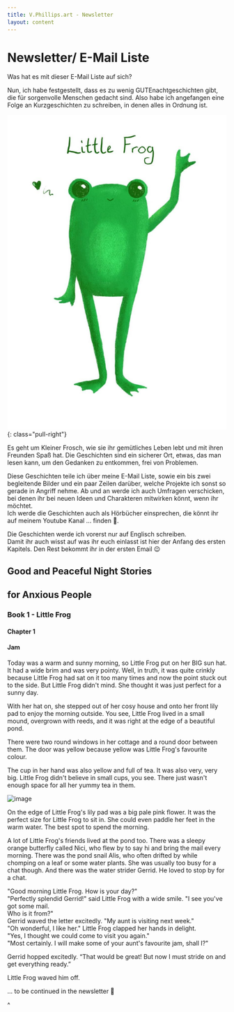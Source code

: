 ```yaml
---
title: V.Phillips.art - Newsletter
layout: content
---
```


#  Newsletter/ E-Mail Liste 

Was hat es mit dieser E-Mail Liste auf sich?

Nun, ich habe festgestellt, dass es zu wenig GUTEnachtgeschichten gibt, die für sorgenvolle Menschen gedacht sind.
Also habe ich angefangen eine Folge an Kurzgeschichten zu schreiben, in denen alles in Ordnung ist.

![image](/assets/images/little-frog.jpg){: class="pull-right"}

Es geht um Kleiner Frosch, wie sie ihr gemütliches Leben lebt und mit ihren Freunden Spaß hat. Die Geschichten sind ein
sicherer Ort, etwas, das man lesen kann, um den Gedanken zu entkommen, frei von Problemen.

Diese Geschichten teile ich über meine E-Mail Liste, sowie ein bis zwei begleitende Bilder und ein paar Zeilen darüber,
welche Projekte ich sonst so gerade in Angriff nehme. Ab und an werde ich auch Umfragen verschicken, bei denen ihr bei
neuen Ideen und
Charakteren mitwirken könnt, wenn ihr möchtet.  
Ich werde die Geschichten auch als Hörbücher einsprechen, die könnt ihr auf meinem Youtube Kanal ... finden 💚.

Die Geschichten werde ich vorerst nur auf Englisch schreiben.  
Damit ihr auch wisst auf was ihr euch einlasst ist hier der Anfang des ersten Kapitels. Den Rest bekommt ihr in der
ersten Email 😉

##  Good and Peaceful Night Stories
## for Anxious People 

### Book 1 - Little Frog 

#### Chapter 1 

#### Jam 

Today was a warm and sunny morning, so Little Frog put on her BIG sun hat. It had a wide brim and was very pointy. Well,
in truth, it was quite crinkly because Little Frog had sat on it too many times and now the point stuck out to the side.
But Little Frog didn't mind. She thought it was just perfect for a sunny day.

With her hat on, she stepped out of her cosy house and onto her front lily pad to enjoy the morning outside. You see,
Little Frog lived in a small mound, overgrown with reeds, and it was right at the edge of a beautiful pond.

There were two round windows in her cottage and a round door between them. The door was yellow because yellow was Little
Frog's favourite colour.

The cup in her hand was also yellow and full of tea. It was also very, very big. Little Frog didn't believe in small
cups, you see. There just wasn't enough space for all her yummy tea in them.

![image](/assets/images/LFHousPond.png)

On the edge of Little Frog's lily pad was a big pale pink flower. It was the perfect size for Little Frog to sit in. She
could even paddle her feet in the warm water. The best spot to spend the morning.

A lot of Little Frog's friends lived at the pond too. There was a sleepy orange butterfly called Nici, who flew by to
say hi and bring the mail every morning. There was the pond snail Alis, who often drifted by while chomping on a leaf or
some water plants. She was usually too busy for a chat though. And there was the water strider Gerrid. He loved to stop
by for a
chat.

"Good morning Little Frog. How is your day?"  
"Perfectly splendid Gerrid!" said Little Frog with a wide smile. "I see you've got some mail.  
Who is it from?"  
Gerrid waved the letter excitedly. "My aunt is visiting next week."  
"Oh wonderful, I like her." Little Frog clapped her hands in delight.  
"Yes, I thought we could come to visit you again."  
"Most certainly. I will make some of your aunt's favourite jam, shall I?"

Gerrid hopped excitedly. “That would be great! But now I must stride on and get everything ready.”

Little Frog waved him off.


… to be continued in the newsletter 💚



^
